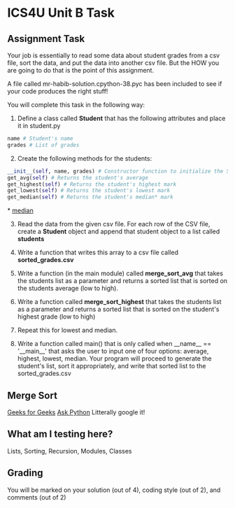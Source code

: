 # ICS4U Unit B Task

## Assignment Task
Your job is essentially to read some data about student grades from a csv file, sort the data, and put the data into another csv file. But the HOW you are going to do that is the point of this assignment.

A file called mr-habib-solution.cpython-38.pyc has been included to see if your code produces the right stuff!

You will complete this task in the following way:
1. Define a class called **Student** that has the following attributes and place it in student.py
```python
name # Student's name
grades # List of grades
```
2. Create the following methods for the students:
```python
__init__(self, name, grades) # Constructor function to initialize the Student
get_avg(self) # Returns the student's average
get_highest(self) # Returns the student's highest mark
get_lowest(self) # Returns the student's lowest mark
get_median(self) # Returns the student's median* mark
```
\* [median](https://www.mathsisfun.com/median.html)

3. Read the data from the given csv file. For each row of the CSV file, create a **Student** object and append that student object to a list called **students**

4. Write a function that writes this array to a csv file called **sorted_grades.csv**

5. Write a function (in the main module) called **merge_sort_avg** that takes the students list as a parameter and returns a sorted list that is sorted on the students average (low to high).

6. Write a function called **merge_sort_highest** that takes the students list as a parameter and returns a sorted list that is sorted on the student's highest grade (low to high)

7. Repeat this for lowest and median.

8. Write a function called main() that is only called when \_\_name\_\_ == '\_\_main\_\_' that asks the user to input one of four options: average, highest, lowest, median. Your program will proceed to generate the student's list, sort it appropriately, and write that sorted list to the sorted_grades.csv

## Merge Sort
[Geeks for Geeks](https://www.geeksforgeeks.org/python-program-for-merge-sort/)
[Ask Python](https://www.askpython.com/python/examples/merge-sort-in-python)
Litterally google it!

## What am I testing here?
Lists, Sorting, Recursion, Modules, Classes

## Grading
You will be marked on your solution (out of 4), coding style (out of 2), and comments (out of 2)

